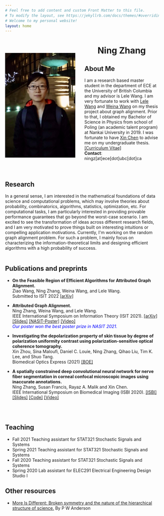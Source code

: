 ```yaml
---
# Feel free to add content and custom Front Matter to this file.
# To modify the layout, see https://jekyllrb.com/docs/themes/#overriding-theme-defaults
# Welcome to my personal website!
layout: home
---
```


<img style="float: left; margin-right: 30px; margin-top: 50px;" src="assets/img/profile.jpg" width="230"/>

# <center> <b>Ning Zhang</b> </center>
<!-- ### <center>Welcom to my personal webpage!</center> -->
## **About Me**
I am a research based master student in the department of ECE at the University of British Columbia and my advisor is Lele Wang. I am very fortunate to work with [Lele Wang](https://ece.ubc.ca/lele-wang/) and [Weina Wang](http://www.cs.cmu.edu/~weinaw/) on my thesis project about graph alignment. Prior to that, I obtained my Bachelor of Science in Physics from school of Poling (an academic talent program) at Nankai University in 2019. I was fortunate to have [Xin Chen](http://www.cs.nott.ac.uk/~pszxc/) to advise me on my undergraduate thesis.\
[[Curriculum Vitae]](assets/NingZhang_CV.pdf)
<br>
**Contact**: ningz[at]ece[dot]ubc[dot]ca
<br>
<br>
<br>
## **Research**
In a general sense, I am interested in the mathematical foundations of data science and computational problems, which may involve theories about probability, combinatorics, algorithms, statistics, optimization, etc. For computational tasks, I am particularly interested in providing provable performance guarantees that go beyond the worst-case scenario. I am excited to see the transformation of ideas across different research fields, and I am very motivated to prove things built on interesting intuitions or compelling application motivations. 
Currently, I'm working on the random graph alignment problem. For such a problem, I mainly focus on characterizing the information-theoretical limits and designing efficient algorithms with a high probability of success.
<br/>
<br/>

## **Publications and preprints**
- **On the Feasible Region of Efficient Algorithms for
Attributed Graph Alignment.**\
Ziao Wang, Ning Zhang, Weina Wang, and Lele Wang.\
Submitted to ISIT 2022 [[arXiv]](https://arxiv.org/pdf/2201.10106.pdf)

- **Attributed Graph Alignment.**\
Ning Zhang, Weina Wang, and Lele Wang.\
IEEE International Symposium on Information Theory (ISIT 2021).
[[arXiv]](https://arxiv.org/pdf/2102.00665.pdf)
[[Slides]](assets/publication/ISIT2021.pdf)
[[NASIT-Poster]](assets/publication/NASIT2021.pdf)
[[Video]](assets/publication/ISIT2021.mp4)\
<span style="color:blue"> *Our poster won the best poster prize in NASIT 2021.*</span>

- **Investigating the depolarization property of skin tissue by degree of polarization uniformity contrast using polarization-sensitive optical coherence tomography.**\
Xin Zhou, Sina Maloufi, Daniel C. Louie, Ning Zhang, Qihao Liu, Tim K. Lee, and Shuo Tang.\
Biomedical Optics Express (2021) [[BOE]](https://opg.optica.org/boe/fulltext.cfm?uri=boe-12-8-5073&id=453470)

- **A spatially constrained deep convolutional neural network for nerve fiber segmentation in corneal confocal microscopic images using inaccurate annotations.**\
Ning Zhang, Susan Francis, Rayaz A. Malik and Xin Chen.\
IEEE International Symposium on Biomedical Imaging (ISBI 2020).
[[ISBI]](https://ieeexplore.ieee.org/stamp/stamp.jsp?arnumber=9098662)
[[Slides]](assets/publication/ISBI2020.pdf)
[[Code]](https://github.com/XinChenNottingham/SpatiallyConstrainedDCNN)
[[Video]](assets/publication/ISBI2020.mp4)
<br/>
<br/>

## **Teaching**
- Fall 2021 Teaching assistant for STAT321 Stochastic Signals and Systems
- Spring 2021 Teaching assistant for STAT321 Stochastic Signals and Systems
- Fall 2020 Teaching assistant for STAT321 Stochastic Signals and Systems
- Spring 2020 Lab assistant for ELEC291 Electrical Engineering Design Studio I

## **Other resources**
[//]: <> (Things I enjoy reading regularly:)
- [More Is Different: Broken symmetry and the nature of the hierarchical structure of science.](https://www.science.org/doi/10.1126/science.177.4047.393) By P W Anderson

